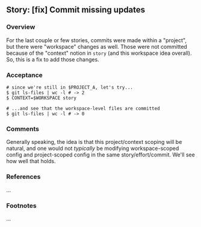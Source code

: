 ## Story: [fix] Commit missing updates

### Overview

For the last couple or few stories, commits were made within a "project", but there were "workspace" changes as well. Those were not committed because of the "context" notion in `story` (and this workspace idea overall). So, this is a fix to add those changes.

### Acceptance

```shell
# since we're still in $PROJECT_A, let's try...
$ git ls-files | wc -l # -> 2
$ CONTEXT=$WORKSPACE story

# ...and see that the workspace-level files are committed
$ git ls-files | wc -l # -> 0
```



### Comments

Generally speaking, the idea is that this project/context scoping will be natural, and one would not *typically* be modifying workspace-scoped config and project-scoped config in the same story/effort/commit. We'll see how well that holds.

### References

...

### Footnotes

...

